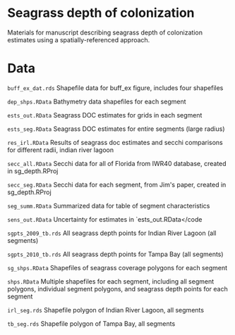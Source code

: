 # Seagrass depth of colonization

Materials for manuscript describing seagrass depth of colonization estimates using a spatially-referenced approach.

# Data

`buff_ex_dat.rds` Shapefile data for buff_ex figure, includes four shapefiles

`dep_shps.RData` Bathymetry data shapefiles for each segment

`ests_out.RData` Seagrass DOC estimates for grids in each segment

`ests_seg.RData` Seagrass DOC estimates for entire segments (large radius)

`res_irl.RData` Results of seagrass doc estimates and secchi comparisons for different radii, indian river lagoon  

`secc_all.RData` Secchi data for all of Florida from IWR40 database, created in sg_depth.RProj

`secc_seg.RData` Secchi data for each segment, from Jim's paper, created in sg_depth.RProj

`seg_summ.RData` Summarized data for table of segment characteristics

`sens_out.RData` Uncertainty for estimates in `ests_out.RData</code

`sgpts_2009_tb.rds` All seagrass depth points for Indian River Lagoon (all segments)

`sgpts_2010_tb.rds` All seagrass depth points for Tampa Bay (all segments)

`sg_shps.RData` Shapefiles of seagrass coverage polygons for each segment

`shps.RData` Multiple shapefiles for each segment, including all segment polygons, individual segment polygons, and seagrass depth points for each segment

`irl_seg.rds` Shapefile polygon of Indian River Lagoon, all segments

`tb_seg.rds` Shapefile polygon of Tampa Bay, all segments
